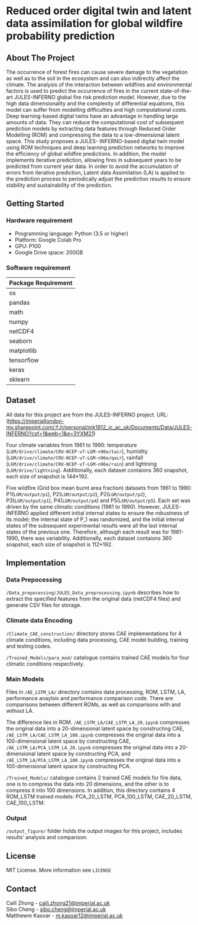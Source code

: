 # Reduced order digital twin and latent data assimilation for global wildfire probability prediction

## About The Project


The occurrence of forest fires can cause severe damage to the vegetation as well as to the soil in the ecosystem and can also indirectly affect the climate. The analysis of the interaction between wildfires and environmental factors is used to predict the occurrence of fires in the current state-of-the-art JULES-INFERNO global fire risk prediction model. However, due to the high data dimensionality and the complexity of differential equations, this model can suffer from modelling difficulties and high computational costs. Deep learning-based digital twins have an advantage in handling large amounts of data. They can reduce the computational cost of subsequent prediction models by extracting data features through Reduced Order Modelling (ROM) and compressing the data to a low-dimensional latent space. This study proposes a JULES- INFERNO-based digital twin model using ROM techniques and deep learning prediction networks to improve the efficiency of global wildfire predictions. In addition, the model implements iterative prediction, allowing fires in subsequent years to be predicted from current year data. In order to avoid the accumulation of errors from iterative prediction, Latent data Assimilation (LA) is applied to the prediction process to periodically adjust the prediction results to ensure stability and sustainability of the prediction.


## Getting Started

### Hardware requirement

*   Programming language: Python (3.5 or higher)
*   Platform: Google Colab Pro
*   GPU: P100
*   Google Drive space: 200GB

### Software requirement

| Package Requirement                        |
|--------------------------------------------|
| os                                         |
| pandas                                     |
| math                                       |
| numpy                                      |
| netCDF4                                    |
| seaborn                                    |
| matplotlib                                 |
| tensorflow                                 |
| keras                                      |
| sklearn                                    |


## Dataset
All data for this project are from the JULES-INFERNO project. URL:
(https://imperiallondon-my.sharepoint.com/:f:/r/personal/mk1812_ic_ac_uk/Documents/Data/JULES-INFERNO?csf=1&web=1&e=3YXM21)


Four climate variables from 1961 to 1990: 
temperature (``LGM/drive/climate/CRU-NCEP-v7-LGM-n96e/tair``), humidity (``LGM/drive/climate/CRU-NCEP-v7-LGM-n96e/qair``), rainfall (``LGM/drive/climate/CRU-NCEP-v7-LGM-n96e/rain``) and lightning (``LGM/drive/lightning``). Additionally, each dataset contaions 360 snapshot, each size of snapshot is 144*192.


Five wildfire (Grid box mean burnt area fraction) datasets from 1961 to 1990: P1(``LGM/output/p1``), P2(``LGM/output/p2``), P2(``LGM/output/p2``), P3(``LGM/output/p1``), P4(``LGM/output/p4``) and P5(``LGM/output/p5``). Each set was driven by the same climatic conditions (1961 to 1990). However, JULES-INFERNO applied different initial internal states to ensure the robustness of its model; the internal state of P_1 was randomized, and the initial internal states of the subsequent experimental results were all the last internal states of the previous one. Therefore, although each result was for 1961-1990, there was variability.  Additionally, each dataset contaions 360 snapshot, each size of snapshot is 112*192.


## Implementation

### Data Prepocessing

`/Data_prepocessing/JULES_Data_preprocessing.ipynb` describes how to extract the specified features from the original data (netCDF4 files) and generate CSV files for storage.

### Climate data Encoding

`/Climate_CAE_construction/` directory stores CAE implementations for 4 climate conditions, including data processing, CAE model building, training and testing codes.

`/Trained_Models/para_mod/` catalogue contains trained CAE models for four climatic conditions respectively.

### Main Models

Files in `/AE_LSTM_LA/` directory contains data processing, ROM, LSTM, LA, performance anaylsis and performance comparison code. There are comparisons between different ROMs, as well as comparisons with and without LA.

The difference lies in ROM. `/AE_LSTM_LA/CAE_LSTM_LA_20.ipynb` compresses the original data into a 20-dimensional latent space by constructing CAE, `/AE_LSTM_LA/CAE_LSTM_LA_100.ipynb` compresses the original data into a 100-dimensional latent space by constructing CAE, `/AE_LSTM_LA/PCA_LSTM_LA_20.ipynb` compresses the original data into a 20-dimensional latent space by constructing PCA, and `/AE_LSTM_LA/PCA_LSTM_LA_100.ipynb` compresses the original data into a 100-dimensional latent space by constructing PCA.

`/Trained_Models/` catalogue contains 2 trained CAE models for fire data, one is to compress the data into 20 dimensions, and the other is to compress it into 100 dimensions. In addition, this directory contains 4 ROM_LSTM trained models: PCA_20_LSTM, PCA_100_LSTM, CAE_20_LSTM, CAE_100_LSTM.


### Output

`/output_figure/` folder holds the output images for this project, includes results' analysis and comparison.


## License

MIT License. More information see `LICENSE`


## Contact

Caili Zhong - caili.zhong21@imperial.ac.uk<br>
Sibo Cheng - sibo.cheng@imperial.ac.uk<br>
Matthewm Kasoar - m.kasoar12@imperial.ac.uk<br>
